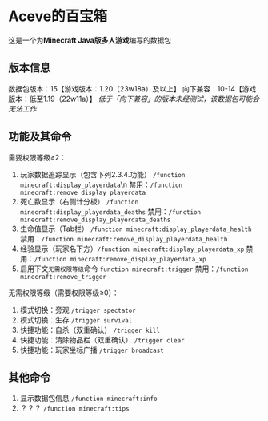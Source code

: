 # Aceve的百宝箱

这是一个为**Minecraft Java版多人游戏**编写的数据包

## 版本信息
数据包版本：15【游戏版本：1.20（23w18a）及以上】
向下兼容：10-14【游戏版本：低至1.19（22w11a）】
*低于「向下兼容」的版本未经测试，该数据包可能会无法工作*

## 功能及其命令

需要权限等级≥2：
1. 玩家数据追踪显示（包含下列2.3.4.功能） `/function minecraft:display_playerdata`\n
   禁用：`/function minecraft:remove_display_playerdata`
2. 死亡数显示（右侧计分板） `/function minecraft:display_playerdata_deaths`
   禁用：`/function minecraft:remove_display_playerdata_deaths`
3. 生命值显示（Tab栏） `/function minecraft:display_playerdata_health`
   禁用：`/function minecraft:remove_display_playerdata_health`
4. 经验显示（玩家名下方）`/function minecraft:display_playerdata_xp`
   禁用：`/function minecraft:remove_display_playerdata_xp`
5. 启用下文`无需权限等级`命令 `function minecraft:trigger`
   禁用：`/function minecraft:remove_trigger`

无需权限等级（需要权限等级≥0）：
1. 模式切换：旁观 `/trigger spectator`
2. 模式切换：生存 `/trigger survival`
3. 快捷功能：自杀（双重确认） `/trigger kill`
4. 快捷功能：清除物品栏（双重确认） `/trigger clear`
5. 快捷功能：玩家坐标广播 `/trigger broadcast`

## 其他命令

1. 显示数据包信息 `/function minecraft:info`
2. ？？？ `/function minecraft:tips`
